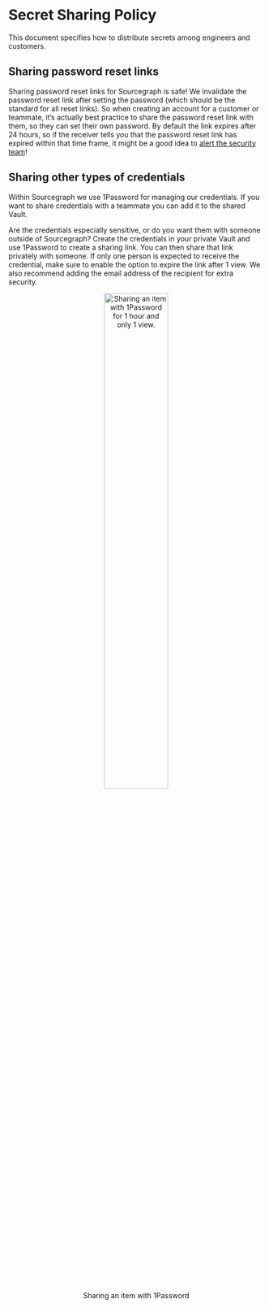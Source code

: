 # Secret Sharing Policy
This document specifies how to distribute secrets among engineers and customers.

## Sharing password reset links
Sharing password reset links for Sourcegraph is safe! We invalidate the password reset link after setting the password (which should be the standard for all reset links). So when creating an account for a customer or teammate, it’s actually best practice to share the password reset link with them, so they can set their own password. By default the link expires after 24 hours, so if the receiver tells you that the password reset link has expired within that time frame, it might be a good idea to [alert the security team](./index.md#contact)!

## Sharing other types of credentials
Within Sourcegraph we use 1Password for managing our credentials. If you want to share credentials with a teammate you can add it to the shared Vault. 

Are the credentials especially sensitive, or do you want them with someone outside of Sourcegraph? Create the credentials in your private Vault and use 1Password to create a sharing link. You can then share that link privately with someone. If only one person is expected to receive the credential, make sure to enable the option to expire the link after 1 view. We also recommend adding the email address of the recipient for extra security.


<div style="text-align: center; margin-bottom: 1rem">
  <img src="../img/sharing-with-1password.png" width="50%" alt="Sharing an item with 1Password for 1 hour and only 1 view.">
  <p>Sharing an item with 1Password</p>
</div>


